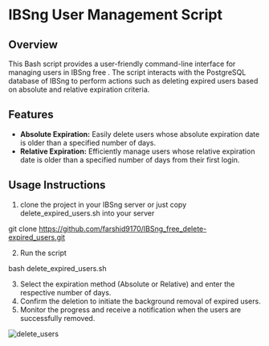 # IBSng User Management Script

## Overview

This Bash script provides a user-friendly command-line interface for managing users in IBSng free . The script interacts with the PostgreSQL database of IBSng to perform actions such as deleting expired users based on absolute and relative expiration criteria.

## Features

- **Absolute Expiration:** Easily delete users whose absolute expiration date is older than a specified number of days.
- **Relative Expiration:** Efficiently manage users whose relative expiration date is older than a specified number of days from their first login.

## Usage Instructions
1. clone the project in your IBSng server or just copy delete_expired_users.sh into your server 
   
git clone https://github.com/farshid9170/IBSng_free_delete-expired_users.git

2. Run the script

bash delete_expired_users.sh

3. Select the expiration method (Absolute or Relative) and enter the respective number of days.
4. Confirm the deletion to initiate the background removal of expired users.
5. Monitor the progress and receive a notification when the users are successfully removed.


![delete_users](https://github.com/farshid9170/IBSng_free_delete-expired_users/assets/99282372/b86c9320-ae00-436a-86ec-edb3cb01942e)

